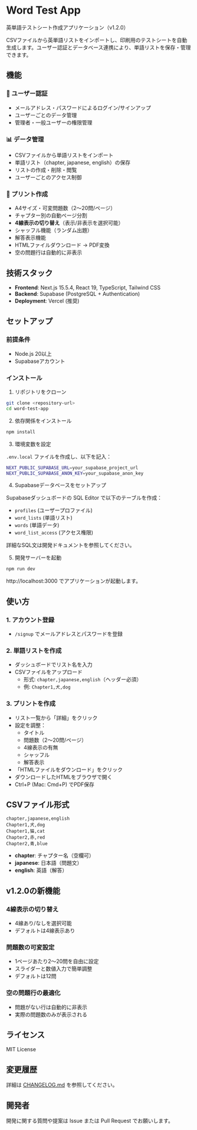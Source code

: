 # Word Test App

英単語テストシート作成アプリケーション（v1.2.0）

CSVファイルから英単語リストをインポートし、印刷用のテストシートを自動生成します。ユーザー認証とデータベース連携により、単語リストを保存・管理できます。

## 機能

### 🔐 ユーザー認証
- メールアドレス・パスワードによるログイン/サインアップ
- ユーザーごとのデータ管理
- 管理者・一般ユーザーの権限管理

### 📊 データ管理
- CSVファイルから単語リストをインポート
- 単語リスト（chapter, japanese, english）の保存
- リストの作成・削除・閲覧
- ユーザーごとのアクセス制御

### 📄 プリント作成
- A4サイズ・可変問題数（2〜20問/ページ）
- チャプター別の自動ページ分割
- **4線表示の切り替え**（表示/非表示を選択可能）
- シャッフル機能（ランダム出題）
- 解答表示機能
- HTMLファイルダウンロード → PDF変換
- 空の問題行は自動的に非表示

## 技術スタック

- **Frontend**: Next.js 15.5.4, React 19, TypeScript, Tailwind CSS
- **Backend**: Supabase (PostgreSQL + Authentication)
- **Deployment**: Vercel (推奨)

## セットアップ

### 前提条件

- Node.js 20以上
- Supabaseアカウント

### インストール

1. リポジトリをクローン
```bash
git clone <repository-url>
cd word-test-app
```

2. 依存関係をインストール
```bash
npm install
```

3. 環境変数を設定

`.env.local` ファイルを作成し、以下を記入：
```bash
NEXT_PUBLIC_SUPABASE_URL=your_supabase_project_url
NEXT_PUBLIC_SUPABASE_ANON_KEY=your_supabase_anon_key
```

4. Supabaseデータベースをセットアップ

Supabaseダッシュボードの SQL Editor で以下のテーブルを作成：
- `profiles` (ユーザープロファイル)
- `word_lists` (単語リスト)
- `words` (単語データ)
- `word_list_access` (アクセス権限)

詳細なSQL文は開発ドキュメントを参照してください。

5. 開発サーバーを起動
```bash
npm run dev
```

http://localhost:3000 でアプリケーションが起動します。

## 使い方

### 1. アカウント登録
- `/signup` でメールアドレスとパスワードを登録

### 2. 単語リストを作成
- ダッシュボードでリスト名を入力
- CSVファイルをアップロード
  - 形式: `chapter,japanese,english`（ヘッダー必須）
  - 例: `Chapter1,犬,dog`

### 3. プリントを作成
- リスト一覧から「詳細」をクリック
- 設定を調整：
  - タイトル
  - 問題数（2〜20問/ページ）
  - 4線表示の有無
  - シャッフル
  - 解答表示
- 「HTMLファイルをダウンロード」をクリック
- ダウンロードしたHTMLをブラウザで開く
- Ctrl+P (Mac: Cmd+P) でPDF保存

## CSVファイル形式
```csv
chapter,japanese,english
Chapter1,犬,dog
Chapter1,猫,cat
Chapter2,赤,red
Chapter2,青,blue
```

- **chapter**: チャプター名（空欄可）
- **japanese**: 日本語（問題文）
- **english**: 英語（解答）

## v1.2.0の新機能

### 4線表示の切り替え
- 4線あり/なしを選択可能
- デフォルトは4線表示あり

### 問題数の可変設定
- 1ページあたり2〜20問を自由に設定
- スライダーと数値入力で簡単調整
- デフォルトは12問

### 空の問題行の最適化
- 問題がない行は自動的に非表示
- 実際の問題数のみが表示される

## ライセンス

MIT License

## 変更履歴

詳細は [CHANGELOG.md](./CHANGELOG.md) を参照してください。

## 開発者

開発に関する質問や提案は Issue または Pull Request でお願いします。